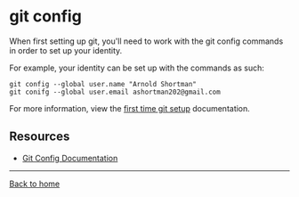 # git config

When first setting up git, you'll need to work with the git config commands in order to set up your identity.

For example, your identity can be set up with the commands as such:

```
git config --global user.name "Arnold Shortman"
git conifg --global user.email ashortman202@gmail.com
```
For more information, view the [first time git setup](https://git-scm.com/book/en/v2/Getting-Started-First-Time-Git-Setup) documentation.

## Resources

- [Git Config Documentation](https://git-scm.com/docs/git-config)

---

[Back to home](../README.md)